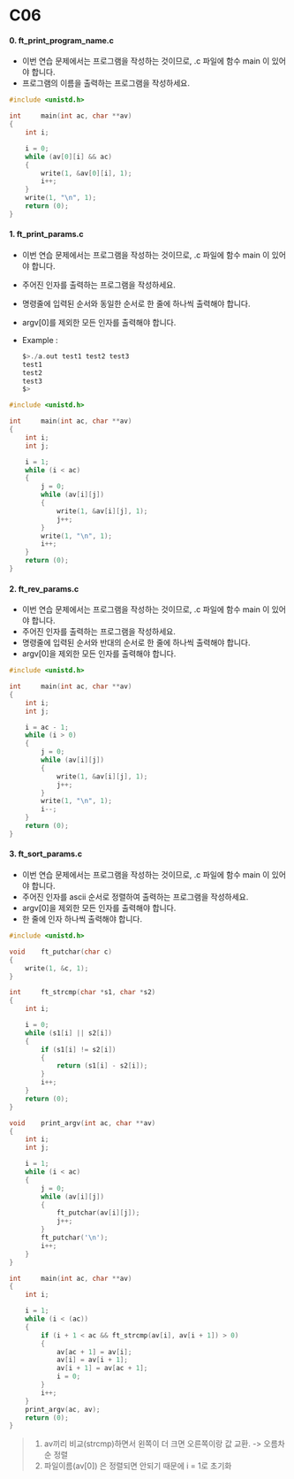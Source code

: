 # C06

#### 0. ft_print_program_name.c

- 이번 연습 문제에서는 프로그램을 작성하는 것이므로, .c 파일에 함수 main 이 있어야 합니다.
- 프로그램의 이름을 출력하는 프로그램을 작성하세요.

```c
#include <unistd.h>

int		main(int ac, char **av)
{
	int i;

	i = 0;
	while (av[0][i] && ac)
	{
		write(1, &av[0][i], 1);
		i++;
	}
	write(1, "\n", 1);
	return (0);
}
```



#### 1. ft_print_params.c

- 이번 연습 문제에서는 프로그램을 작성하는 것이므로, .c 파일에 함수 main 이 있어 야 합니다.

- 주어진 인자를 출력하는 프로그램을 작성하세요.

- 명령줄에 입력된 순서와 동일한 순서로 한 줄에 하나씩 출력해야 합니다.

- argv[0]를 제외한 모든 인자를 출력해야 합니다.

- Example :

  ```c
  $>./a.out test1 test2 test3
  test1 
  test2
  test3 
  $>
  ```

```c
#include <unistd.h>

int		main(int ac, char **av)
{
	int i;
	int j;

	i = 1;
	while (i < ac)
	{
		j = 0;
		while (av[i][j])
		{
			write(1, &av[i][j], 1);
			j++;
		}
		write(1, "\n", 1);
		i++;
	}
	return (0);
}
```



#### 2. ft_rev_params.c

- 이번 연습 문제에서는 프로그램을 작성하는 것이므로, .c 파일에 함수 main 이 있어야 합니다.
- 주어진 인자를 출력하는 프로그램을 작성하세요.
- 명령줄에 입력된 순서와 반대의 순서로 한 줄에 하나씩 출력해야 합니다. 
- argv[0]을 제외한 모든 인자를 출력해야 합니다.

```c
#include <unistd.h>

int		main(int ac, char **av)
{
	int i;
	int j;

	i = ac - 1;
	while (i > 0)
	{
		j = 0;
		while (av[i][j])
		{
			write(1, &av[i][j], 1);
			j++;
		}
		write(1, "\n", 1);
		i--;
	}
	return (0);
}
```



#### 3. ft_sort_params.c

- 이번 연습 문제에서는 프로그램을 작성하는 것이므로, .c 파일에 함수 main 이 있어야 합니다.
- 주어진 인자를 ascii 순서로 정렬하여 출력하는 프로그램을 작성하세요. 
- argv[0]을 제외한 모든 인자를 출력해야 합니다.
- 한 줄에 인자 하나씩 출력해야 합니다.

```c
#include <unistd.h>

void	ft_putchar(char c)
{
	write(1, &c, 1);
}

int		ft_strcmp(char *s1, char *s2)
{
	int i;

	i = 0;
	while (s1[i] || s2[i])
	{
		if (s1[i] != s2[i])
		{
			return (s1[i] - s2[i]);
		}
		i++;
	}
	return (0);
}

void	print_argv(int ac, char **av)
{
	int	i;
	int	j;

	i = 1;
	while (i < ac)
	{
		j = 0;
		while (av[i][j])
		{
			ft_putchar(av[i][j]);
			j++;
		}
		ft_putchar('\n');
		i++;
	}
}

int		main(int ac, char **av)
{
	int	i;

	i = 1;
	while (i < (ac))
	{
		if (i + 1 < ac && ft_strcmp(av[i], av[i + 1]) > 0)
		{
			av[ac + 1] = av[i];
			av[i] = av[i + 1];
			av[i + 1] = av[ac + 1];
			i = 0;
		}
		i++;
	}
	print_argv(ac, av);
	return (0);
}
```

> 1. av끼리 비교(strcmp)하면서 왼쪽이 더 크면 오른쪽이랑 값 교환. -> 오름차순 정렬
> 2. 파일이름(av[0]) 은 정렬되면 안되기 때문에 i = 1로 초기화